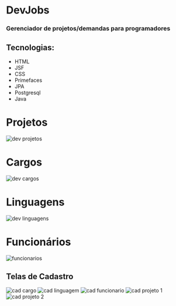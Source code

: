 # DevJobs
### Gerenciador de projetos/demandas para programadores

## Tecnologias:
  + HTML
  + JSF
  + CSS
  + Primefaces
  + JPA
  + Postgresql
  + Java
  
# Projetos
![dev projetos](https://user-images.githubusercontent.com/84943777/184042568-db616707-bb6c-4bec-84d1-2fed2321b092.PNG)

# Cargos
![dev cargos](https://user-images.githubusercontent.com/84943777/184042591-abe4d78f-6701-40ab-89b1-0eb1feebf3fb.PNG)

# Linguagens
![dev linguagens](https://user-images.githubusercontent.com/84943777/184042605-0bcd9fb8-75d6-41a1-8d1a-87210284b5b6.PNG)

# Funcionários
![funcionarios](https://user-images.githubusercontent.com/84943777/184042630-cf6fa997-a886-4050-ba51-082e990b7ec8.PNG)

## Telas de Cadastro
![cad cargo](https://user-images.githubusercontent.com/84943777/184042679-ce5ac195-ba50-486e-be80-70b1ad8671b2.PNG)
![cad linguagem](https://user-images.githubusercontent.com/84943777/184042688-63db286b-f160-4813-be7e-7e997949a91d.PNG)
![cad funcionario](https://user-images.githubusercontent.com/84943777/184042693-88005e6f-dbc0-4b35-a92a-ae13f5936132.PNG)
![cad projeto 1](https://user-images.githubusercontent.com/84943777/184042710-24960f8a-91a2-4ac1-826d-d9e8ee63cc8f.PNG)
![cad projeto 2](https://user-images.githubusercontent.com/84943777/184042721-42aed8e2-31e5-41a1-b6b2-b00244bd34ff.PNG)
